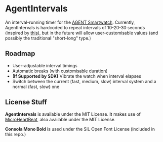 AgentIntervals
==============

An interval-running timer for the [AGENT Smartwatch](http://www.agentwatches.com). Currently, AgentIntervals is hardcoded to repeat intervals of 10-20-30 seconds (inspired by [this](http://lifehacker.com/5915428/the-10+20+30-running-concept-can-increase-performance-in-less-time)), but in the future will allow user-customisable values (and possibly the traditional "short-long" type.)

## Roadmap
* User-adjustable interval timings
* Automatic breaks (with customisable duration)
* **(If Supported by SDK)** Vibrate the watch when interval elapses
* Switch between the current (fast, medium, slow) interval system and a normal (fast, slow) one

## License Stuff
**AgentIntervals** is available under the MIT License. It makes use of [MicroHeartBeat](https://github.com/jcheng31/MicroHeartBeat), also available under the MIT License.

**Consola Mono Bold** is used under the SIL Open Font License (included in this repo.)
